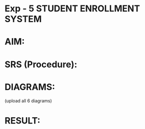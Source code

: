 # Exp - 5 STUDENT ENROLLMENT SYSTEM

# AIM:

# SRS (Procedure):

# DIAGRAMS:
(upload all 6 diagrams)

# RESULT:
